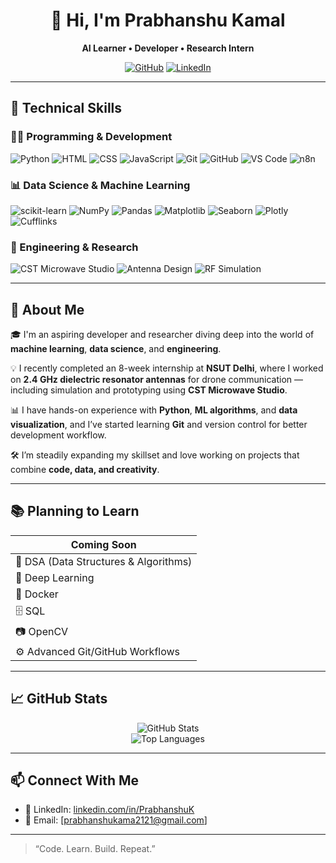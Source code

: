 <h1 align="center">👋 Hi, I'm Prabhanshu Kamal</h1>
<p align="center">
  <b>AI Learner • Developer • Research Intern</b>
</p>
<p align="center">
  <a href="https://github.com/PrabhanshuKamal2121"><img src="https://img.shields.io/github/followers/PrabhanshuKamal2121?label=Follow&style=social" alt="GitHub"></a>
  <a href="https://www.linkedin.com/in/PrabhanshuK/"><img src="https://img.shields.io/badge/LinkedIn-PrabhanshuK-blue?logo=linkedin" alt="LinkedIn"></a>
</p>

---

## 🧠 Technical Skills

### 👨‍💻 Programming & Development

![Python](https://img.shields.io/badge/Python-3776AB?style=for-the-badge&logo=python&logoColor=white)
![HTML](https://img.shields.io/badge/HTML5-e34c26?style=for-the-badge&logo=html5&logoColor=white)
![CSS](https://img.shields.io/badge/CSS3-264de4?style=for-the-badge&logo=css3&logoColor=white)
![JavaScript](https://img.shields.io/badge/JavaScript-F7DF1E?style=for-the-badge&logo=javascript&logoColor=black)
![Git](https://img.shields.io/badge/Git-F05032?style=for-the-badge&logo=git&logoColor=white)
![GitHub](https://img.shields.io/badge/GitHub-181717?style=for-the-badge&logo=github)
![VS Code](https://img.shields.io/badge/VS%20Code-007ACC?style=for-the-badge&logo=visual-studio-code)
![n8n](https://img.shields.io/badge/n8n-FF6D70?style=for-the-badge&logo=n8n&logoColor=white)


### 📊 Data Science & Machine Learning

![scikit-learn](https://img.shields.io/badge/scikit--learn-F7931E?style=for-the-badge&logo=scikit-learn&logoColor=white)
![NumPy](https://img.shields.io/badge/NumPy-013243?style=for-the-badge&logo=numpy&logoColor=white)
![Pandas](https://img.shields.io/badge/Pandas-150458?style=for-the-badge&logo=pandas&logoColor=white)
![Matplotlib](https://img.shields.io/badge/Matplotlib-2067C0?style=for-the-badge)
![Seaborn](https://img.shields.io/badge/Seaborn-4B8BBE?style=for-the-badge)
![Plotly](https://img.shields.io/badge/Plotly-3F4F75?style=for-the-badge)
![Cufflinks](https://img.shields.io/badge/Cufflinks-0277BD?style=for-the-badge)


### 📡 Engineering & Research

![CST Microwave Studio](https://img.shields.io/badge/CST%20Microwave%20Studio-00457C?style=for-the-badge)
![Antenna Design](https://img.shields.io/badge/2.4GHz%20DRA%20Antenna-FF4081?style=for-the-badge)
![RF Simulation](https://img.shields.io/badge/RF%20Simulation-6A1B9A?style=for-the-badge)

---

## 🚀 About Me

🎓 I'm an aspiring developer and researcher diving deep into the world of **machine learning**, **data science**, and **engineering**.

💡 I recently completed an 8-week internship at **NSUT Delhi**, where I worked on **2.4 GHz dielectric resonator antennas** for drone communication — including simulation and prototyping using **CST Microwave Studio**.

📊 I have hands-on experience with **Python**, **ML algorithms**, and **data visualization**, and I’ve started learning **Git** and version control for better development workflow.

🛠️ I’m steadily expanding my skillset and love working on projects that combine **code, data, and creativity**.

---

## 📚 Planning to Learn

| Coming Soon |
|-------------|
| 🔢 DSA (Data Structures & Algorithms) |
| 🧠 Deep Learning |
| 🐳 Docker |
| 🗄 SQL |
| 📷 OpenCV |
| ⚙️ Advanced Git/GitHub Workflows |

---

## 📈 GitHub Stats

<p align="center">
  <img src="https://github-readme-stats.vercel.app/api?username=PrabhanshuKamal2121&show_icons=true&theme=default" alt="GitHub Stats" />
  <br />
  <img src="https://github-readme-stats.vercel.app/api/top-langs/?username=PrabhanshuKamal2121&layout=compact&hide_border=true" alt="Top Languages" />
</p>

---

## 📫 Connect With Me

- 🔗 LinkedIn: [linkedin.com/in/PrabhanshuK](https://www.linkedin.com/in/PrabhanshuK)
- 📧 Email: [prabhanshukama2121@gmail.com] <!-- Replace this with your actual email -->

---

> “Code. Learn. Build. Repeat.”
